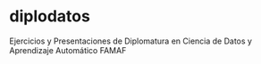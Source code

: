 # diplodatos
Ejercicios y Presentaciones de Diplomatura en Ciencia de Datos y Aprendizaje Automático FAMAF
